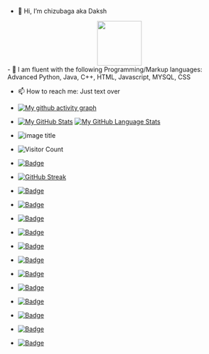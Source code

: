 - 👋 Hi, I’m chizubaga aka Daksh
<div id="header" align="center">
  <img src="https://media.giphy.com/media/M9gbBd9nbDrOTu1Mqx/giphy.gif" width="100"/>
</div>
- 🌱 I am fluent with the following Programming/Markup languages:
     Advanced Python,
     Java, 
     C++, 
     HTML, 
     Javascript, 
     MYSQL, 
     CSS
     
- 📫 How to reach me: Just text over
- [![My github activity graph](https://github-readme-activity-graph.vercel.app/graph?username=Chizubaga&theme=react-dark)](https://github.com/Chizubaga/github-readme-activity-graph)
- [![My GitHub Stats](https://github-readme-stats.vercel.app/api/?username=Chizubaga&count_private=true&theme=tokyonight&showicons=true)]() [![My GitHub Language Stats](https://github-readme-stats.vercel.app/api/top-langs/?username=Chizubaga&langs_count=5&theme=tokyonight)]()
- ![image title](https://rushter.com/counter.svg)

- ![Visitor Count](https://profile-counter.glitch.me/Chizubaga/count.svg)
- [![Badge](https://img.shields.io/badge/MySQL-005C84?style=for-the-badge&logo=mysql&logoColor=white)]()

- [![GitHub Streak](http://github-readme-streak-stats.herokuapp.com?user=Chizubaga&theme=dark&background=000000)](https://git.io/streak-stats)
- [![Badge](https://img.shields.io/badge/Jupyter-F37626.svg?&style=for-the-badge&logo=Jupyter&logoColor=white)]()
- [![Badge](https://img.shields.io/badge/Colab-F9AB00?style=for-the-badge&logo=googlecolab&color=525252)]()
- [![Badge](https://img.shields.io/badge/IntelliJ_IDEA-000000.svg?style=for-the-badge&logo=intellij-idea&logoColor=white)]()
- [![Badge](https://img.shields.io/badge/HTML5-E34F26?style=for-the-badge&logo=html5&logoColor=white)]()
- [![Badge](https://img.shields.io/badge/Numpy-777BB4?style=for-the-badge&logo=numpy&logoColor=white)]()
- [![Badge](https://img.shields.io/badge/Pandas-2C2D72?style=for-the-badge&logo=pandas&logoColor=white)]()
- [![Badge](https://img.shields.io/badge/Python-FFD43B?style=for-the-badge&logo=python&logoColor=blue)]()
- [![Badge](https://img.shields.io/badge/R-276DC3?style=for-the-badge&logo=r&logoColor=white)]()
- [![Badge](https://img.shields.io/badge/SciPy-654FF0?style=for-the-badge&logo=SciPy&logoColor=white)]()
- [![Badge](https://img.shields.io/badge/Notion-000000?style=for-the-badge&logo=notion&logoColor=white)]()
- [![Badge](https://img.shields.io/badge/Trello-0052CC?style=for-the-badge&logo=trello&logoColor=white)]()
- [![Badge](https://img.shields.io/badge/HackTheBox-111927?style=for-the-badge&logo=Hack%20The%20Box&logoColor=9FEF00)]()



<!---
Chizubaga/Chizubaga is a ✨ special ✨ repository because its `README.md` (this file) appears on your GitHub profile.
You can click the Preview link to take a look at your changes.
--->
